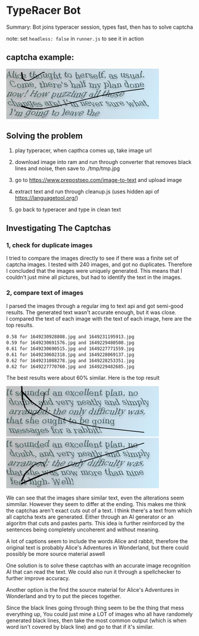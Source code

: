 # TypeRacer Bot
Summary: Bot joins typeracer session, types fast, then has to solve captcha

note: set ```headless: false``` in ```runner.js``` to see it in action

## captcha example:
<img src="./readmeImages/1649227772373.jpg" alt="example image" style=""/>

<br>


## Solving the problem
1. play typeracer, when capthca comes up, take image url

2. download image into ram and run through converter that removes black lines and noise, then save to ./tmp/tmp.jpg

3.  go to https://www.prepostseo.com/image-to-text and upload image

4.  extract text and run through cleanup.js (uses hidden api of https://languagetool.org/)

5.  go back to typeracer and type in clean text



## Investigating The Captchas

### 1, check for duplicate images
I tried to compare the images directly to see if there was a finite set of captcha images. I tested with 240 images, and got no duplicates. Therefore I concluded that the images were uniquely generated. This means that I couldn't just mine all pictures, but had to identify the text in the images. 
<br>

### 2, compare text of images
I parsed the images through a regular img to text api and got semi-good results. The generated text wasn't accurate enough, but it was close. <br>
I compared the text of each image with the text of each image, here are the top results. 

```
0.58 for 1649230928808.jpg and 1649231195913.jpg 
0.59 for 1649230691576.jpg and 1649229480508.jpg 
0.61 for 1649230690515.jpg and 1649227771559.jpg 
0.61 for 1649230602318.jpg and 1649228069137.jpg 
0.62 for 1649231088278.jpg and 1649228253351.jpg 
0.62 for 1649227770760.jpg and 1649229482685.jpg 
```

The best results were about 60% similar. Here is the top result

<img src="./readmeImages/1649227770760.jpg" alt="example image" style=""/> 
<img src="./readmeImages/1649229482685.jpg" alt="example image" style=""/>

We can see that the images share similar text, even the alterations seem simmilar. However they seem to differ at the ending. This makes me think the captchas aren't exact cuts out of a text. I think there's a text from which all captcha texts are generated. Either through an AI generator or an algoritm that cuts and pastes parts. This idea is further reinforced by the sentences being completely uncoherent and without meaning.

A lot of captions seem to include the words Alice and rabbit, therefore the original text is probably Alice's Adventures in Wonderland, but there could possibly be more source material aswell

One solution is to solve these captchas with an accurate image recognition AI that can read the text. We could also run it through a spellchecker to further improve accuracy.

Another option is the find the source material for Alice's Adventures in Wonderland and try to put the pieces together.


Since the black lines going through thing seem to be the thing that mess everything up, You could just mine a LOT of images who all have randomely generated black lines, then take the most common output (which is when word isn't covered by black line) and go to that if it's similar.
<br>

